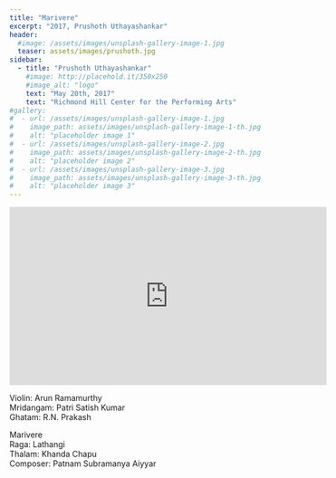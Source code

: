 ```yaml
---
title: "Marivere"
excerpt: "2017, Prushoth Uthayashankar"
header:
  #image: /assets/images/unsplash-gallery-image-1.jpg
  teaser: assets/images/prushoth.jpg
sidebar:
  - title: "Prushoth Uthayashankar"
    #image: http://placehold.it/350x250
    #image_alt: "logo"
    text: "May 20th, 2017"
    text: "Richmond Hill Center for the Performing Arts"
#gallery:
#  - url: /assets/images/unsplash-gallery-image-1.jpg
#    image_path: assets/images/unsplash-gallery-image-1-th.jpg
#    alt: "placeholder image 1"
#  - url: /assets/images/unsplash-gallery-image-2.jpg
#    image_path: assets/images/unsplash-gallery-image-2-th.jpg
#    alt: "placeholder image 2"
#  - url: /assets/images/unsplash-gallery-image-3.jpg
#    image_path: assets/images/unsplash-gallery-image-3-th.jpg
#    alt: "placeholder image 3"
---
```

<iframe width="560" height="315" src="https://www.youtube.com/embed/Dmr3Xcl7M6Y?si=2J_rGaWqRk4F-6Tx&amp;start=850" title="YouTube video player" frameborder="0" allow="accelerometer; autoplay; clipboard-write; encrypted-media; gyroscope; picture-in-picture; web-share" referrerpolicy="strict-origin-when-cross-origin" allowfullscreen></iframe>

Violin: Arun Ramamurthy  
Mridangam: Patri Satish Kumar  
Ghatam: R.N. Prakash  


Marivere  
Raga: Lathangi  
Thalam: Khanda Chapu  
Composer: Patnam Subramanya Aiyyar  
